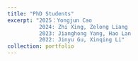 ```yaml
---
title: "PhD Students"
excerpt: "2025：Yongjun Cao
          2024: Zhi Xing, Zelong Liang
          2023: Jianghong Yang, Hao Lan
          2022: Jinyu Gu, Xinqing Li"
collection: portfolio
---
```

